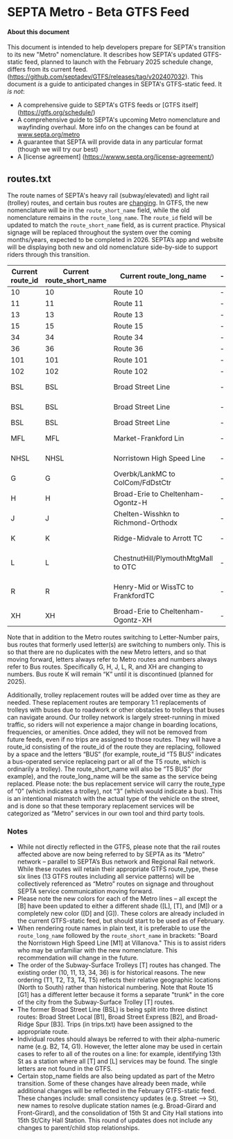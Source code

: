 # SEPTA Metro - Beta GTFS Feed 

#### About this document   

This document is intended to help developers prepare for SEPTA's transition to its new "Metro" nomenclature. It describes how SEPTA's updated GTFS-static feed, planned to launch with the February 2025 schedule change, differs from its current feed. (https://github.com/septadev/GTFS/releases/tag/v202407032). This document *is* a guide to anticipated changes in SEPTA's GTFS-static feed. It *is not*: 

- A comprehensive guide to SEPTA's GTFS feeds or [GTFS itself] (https://gtfs.org/schedule/) 
- A comprehensive guide to SEPTA's upcoming Metro nomenclature and wayfinding overhaul. More info on the changes can be found at www.septa.org/metro 
- A guarantee that SEPTA will provide data in any particular format (though we will try our best) 
- A [license agreement] (https://wwww.septa.org/license-agreement/)  

## routes.txt 

The route names of SEPTA's heavy rail (subway/elevated) and light rail (trolley) routes, and certain bus routes are [changing](https://wwww.septa.org/metro/letters-colors-symbols/). In GTFS, the new nomenclature will be in the `route_short_name` field, while the old nomenclature remains in the `route_long_name`. The `route_id` field will be updated to match the `route_short_name` field, as is current practice. Physical signage will be replaced throughout the system over the coming months/years, expected to be completed in 2026. SEPTA’s app and website will be displaying both new and old nomenclature side-by-side to support riders through this transition. 

| Current route_id | Current route_short_name | Current route_long_name             | - | New route_id | New route_short_name | New route_long_name                 | 
| ---------------- | ------------------------ | ----------------------------------- | - | ------------ | -------------------- | ----------------------------------- |
| 10               | 10                       | Route 10                            | - | T1           | T1                   | Route 10                            |  
| 11               | 11                       | Route 11                            | - | T4           | T4                   | Route 11                            | 
| 13               | 13                       | Route 13                            | - | T3           | T3                   | Route 13                            | 
| 15               | 15                       | Route 15                            | - | G1           | G1                   | Route 15                            | 
| 34               | 34                       | Route 34                            | - | T2           | T2                   | Route 34                            | 
| 36               | 36                       | Route 36                            | - | T5           | T5                   | Route 36                            | 
| 101              | 101                      | Route 101                           | - | D1           | D1                   | Route 101                           |
| 102              | 102                      | Route 102                           | - | D2           | D2                   | Route 102                           |
| BSL              | BSL                      | Broad Street Line                   | - | B1           | B1                   | Broad Street Line Local             |
| BSL              | BSL                      | Broad Street Line                   | - | B2           | B2                   | Broad Street Line Express           |
| BSL              | BSL                      | Broad Street Line                   | - | B3           | B3                   | Broad-Ridge Spur                    |
| MFL              | MFL                      | Market-Frankford Lin                | - | L1           | L1                   | Market-Frankford Line               |
| NHSL             | NHSL                     | Norristown High Speed Line          | - | M1           | M1                   | Norristown High Speed Line Local             |
| G                | G                        | Overbk/LankMC to ColCom/FdDstCtr    | - | 63           | 63                   | G - Lanknau/Overbrk to ColCom/FdCtr |
| H                | H                        | Broad-Erie to Cheltenham-Ogontz-H   | - | 71           | 71                   | H - Broad-Erie to Cheltenham-Ogontz |
| J                | J                        | Chelten-Wisshkn to Richmond-Orthodx | - | 41           | 41                   | J - Cheltn-Wsshkn to Richmnd-Orthdx |
| K                | K                        | Ridge-Midvale to Arrott TC          | - | K            | K                    | Ridge-Midvale to Arrott TC          |
| L                | L                        | ChestnutHill/PlymouthMtgMall to OTC | - | 51           | 51                   | L - PlymthMtg/ChestntHl to Olney TC |
| R                | R                        | Henry-Mid or WissTC to FrankfordTC  | - | 82           | 82                   | R - Wissahckn TC/Henry-Midvl to FTC |
| XH               | XH                       | Broad-Erie to Cheltenham-Ogontz-XH  | - | 81           | 81                   | XH - Broad-Erie to Cheltenham-Ogntz |

Note that in addition to the Metro routes switching to Letter-Number pairs, bus routes that formerly used letter(s) are switching to numbers only. This is so that there are no duplicates with the new Metro letters, and so that moving forward, letters always refer to Metro routes and numbers always refer to Bus routes. Specifically G, H, J, L, R, and XH are changing to numbers. Bus route K will remain “K” until it is discontinued (planned for 2025). 

Additionally, trolley replacement routes will be added over time as they are needed. These replacement routes are temporary 1:1 replacements of trolleys with buses due to roadwork or other obstacles to trolleys that buses can navigate around. Our trolley network is largely street-running in mixed traffic, so riders will not experience a major change in boarding locations, frequencies, or amenities. Once added, they will not be removed from future feeds, even if no trips are assigned to those routes. They will have a route_id consisting of the route_id of the route they are replacing, followed by a space and the letters “BUS” (for example, route_id “T5 BUS” indicates a bus-operated service replaceing part or all of the T5 route, which is ordinarily a trolley). The route_short_name will also be “T5 BUS” (for example), and the route_long_name will be the same as the service being replaced. Please note: the bus replacement service will carry the route_type of “0” (which indicates a trolley), not “3” (which would indicate a bus). This is an intentional mismatch with the actual type of the vehicle on the street, and is done so that these temporary replacement services will be categorized as “Metro” services in our own tool and third party tools. 

### Notes 

- While not directly reflected in the GTFS, please note that the rail routes affected above are now being referred to by SEPTA as its “Metro” network – parallel to SEPTA’s Bus network and Regional Rail network. While these routes will retain their appropriate GTFS route_type, these six lines (13 GTFS routes including all service patterns) will be collectively referenced as “Metro” routes on signage and throughout SEPTA service communication moving forward.  
- Please note the new colors for each of the Metro lines – all except the [B] have been updated to either a different shade ([L], [T], and [M]) or a completely new color ([D] and [G]). These colors are already included in the current GTFS-static feed, but should start to be used as of February.  
- When rendering route names in plain text, it is preferable to use the `route_long_name` followed by the `route_short_name` in brackets: "Board the Norristown High Speed Line [M1] at Villanova." This is to assist riders who may be unfamiliar with the new nomenclature. This recommendation will change in the future. 
- The order of the Subway-Surface Trolleys [T] routes has changed. The existing order (10, 11, 13, 34, 36) is for historical reasons. The new ordering (T1, T2, T3, T4, T5) reflects their relative geographic locations (North to South) rather than historical numbering. Note that Route 15 [G1] has a different letter because it forms a separate "trunk" in the core of the city from the Subway-Surface Trolley [T] routes. 
- The former Broad Street Line (BSL) is being split into three distinct routes: Broad Street Local [B1], Broad Street Express [B2], and Broad-Ridge Spur [B3]. Trips (in trips.txt) have been assigned to the appropriate route. 
- Individual routes should always be referred to with their alpha-numeric name (e.g. B2, T4, G1). However, the letter alone may be used in certain cases to refer to all of the routes on a line: for example, identifying 13th St as a station where all [T] and [L] services may be found. The single letters are not found in the GTFS.  
- Certain stop_name fields are also being updated as part of the Metro transition. Some of these changes have already been made, while additional changes will be reflected in the February GTFS-static feed. These changes include: small consistency updates (e.g. Street --> St), new names to resolve duplicate station names (e.g. Broad-Girard and Front-Girard), and the consolidation of 15th St and City Hall stations into 15th St/City Hall Station. This round of updates does not include any changes to parent/child stop relationships.  
